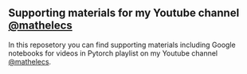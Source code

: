##  Supporting materials for my Youtube channel [@mathelecs](https://www.youtube.com/channel/UC5ZK0iyo5U5-lCbVb6U9SVA/videos)

In this reposetory you can find supporting materials including Google notebooks for videos in Pytorch playlist on my Youtube channel [@mathelecs](https://www.youtube.com/channel/UC5ZK0iyo5U5-lCbVb6U9SVA/videos).
